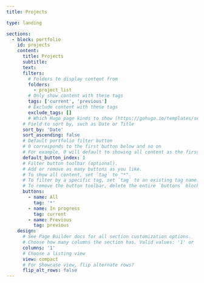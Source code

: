 ```yaml
---
title: Projects

type: landing

sections:
  - block: portfolio
    id: projects
    content:
      title: Projects
      subtitle: 
      text: 
      filters:
        # Folders to display content from
        folders:
          - project_list
        # Only show content with these tags
        tags: ['current', 'previous']
        # Exclude content with these tags
        exclude_tags: []
        # Which Hugo page kinds to show (https://gohugo.io/templates/section-templates/#page-kinds)
      # Field to sort by, such as Date or Title
      sort_by: 'Date'
      sort_ascending: false
      # Default portfolio filter button
      # 0 corresponds to the first button below and so on
      # For example, 0 will default to showing all content as the first button below shows content with *any* tag
      default_button_index: 1
      # Filter button toolbar (optional).
      # Add or remove as many buttons as you like.
      # To show all content, set `tag` to "*".
      # To filter by a specific tag, set `tag` to an existing tag name.
      # To remove the button toolbar, delete the entire `buttons` block.
      buttons:
        - name: All
          tag: '*'
        - name: In progress
          tag: current
        - name: Previous
          tag: previous
    design:
      # See Page Builder docs for all section customization options.
      # Choose how many columns the section has. Valid values: '1' or '2'.
      columns: '1'
      # Choose a listing view
      view: compact
      # For Showcase view, flip alternate rows?
      flip_alt_rows: false
---
```


